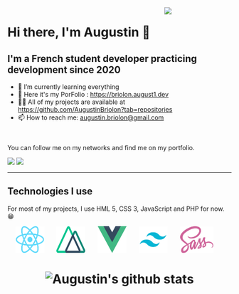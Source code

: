 <img align="right" width="30%" src="https://media.giphy.com/media/cFdHXXm5GhJsc/giphy.gif?cid=ecf05e47yng7ezmnf7at7y8xwpcd3h8eo702fjopjc4tvkxt&rid=giphy.gif&ct=g"/>

# Hi there, I'm Augustin 👋

## I'm a French student developer practicing development since 2020


* 🌱    I’m currently learning everything
* 📘	Here it's my PorFolio : https://briolon.august1.dev
* 👨‍💻    All of my projects are available at https://github.com/AugustinBriolon?tab=repositories
* 📫 	How to reach me: augustin.briolon@gmail.com

<br />

You can follow me on my networks and find me on my portfolio.

<a href="https://github.com/AugustinBriolon"><img src="https://img.shields.io/badge/AugustinBriolon-24292e?style=for-the-badge&logo=github&logoColor=white" /></a>
<a href="https://www.linkedin.com/in/augustin-briolon-16831a1bb/"><img src="https://img.shields.io/badge/AugustinBriolon-00A2FF?style=for-the-badge&logo=linkedin&logoColor=white" /></a>

---

## Technologies I use

For most of my projects, I use HML 5, CSS 3, JavaScript and PHP for now. 😁

<p align="center">	
    <img src="./images/react.png" width="65" height="60" />
	&nbsp;&nbsp;&nbsp;&nbsp;&nbsp;
    <img src="./images/nuxt.png" width="65" height="60" />
    &nbsp;&nbsp;&nbsp;&nbsp;&nbsp;
    <img src="./images/vue.png" width="65" height="60" />
    &nbsp;&nbsp;&nbsp;&nbsp;&nbsp;
    <img src="./images/tailwind.png" width="65" height="60" />
    &nbsp;&nbsp;&nbsp;&nbsp;&nbsp;
    <img src="./images/sass.png" width="75" height="60" />
    &nbsp;&nbsp;&nbsp;&nbsp;&nbsp;
</p>


<h1 align="center">

![Augustin's github stats](https://github-readme-stats.vercel.app/api?username=augustinbriolon&show_icons=true)

</h1>
